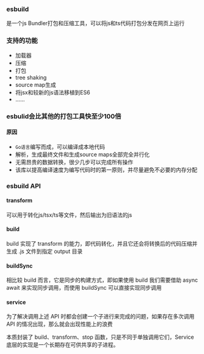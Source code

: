 ### esbuild

是一个js Bundler打包和压缩工具，可以将js和ts代码打包分发在网页上运行

### 支持的功能

- 加载器
- 压缩
- 打包
- tree shaking
- source map生成
- 将jsx和较新的js语法移植到ES6
- ......

### esbulid会比其他的打包工具快至少100倍

#### 原因

- `Go语言`编写而成，可以编译成本地代码
- 解析，生成最终文件和生成source maps全部完全并行化
- 无需昂贵的数据转换，很少几步可以完成所有操作
- 该库以提高编译速度为编写代码时的第一原则，并尽量避免不必要的内存分配

### esbuild API

#### transform

可以用于转化js/tsx/ts等文件，然后输出为旧语法的js

#### build

build 实现了 transform 的能力，即代码转化，并且它还会将转换后的代码压缩并生成 .js 文件到指定 output 目录

#### buildSync

相比较 build 而言，它是同步的构建方式，即如果使用 build 我们需要借助 async await 来实现同步调用，而使用 buildSync 可以直接实现同步调用

#### service

为了解决调用上述 API 时都会创建一个子进行来完成的问题，如果存在多次调用 API 的情况出现，那么就会出现性能上的浪费

本质封装了 build、transform、stop 函数，只是不同于单独调用它们，Service 底层的实现是一个长期存在可供共享的子进程。
